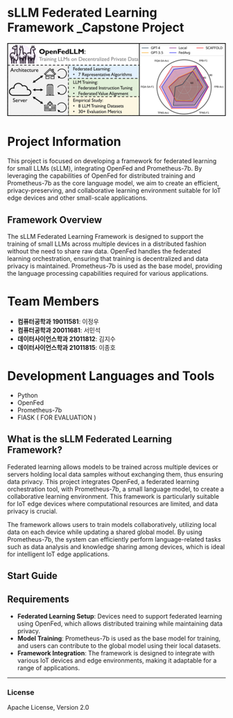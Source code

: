 # sLLM Federated Learning Framework _Capstone Project

![OpenFed_image](./images/OpenFed_image.png)




# Project Information

This project is focused on developing a framework for federated learning for small LLMs (sLLM), integrating OpenFed and Prometheus-7b. By leveraging the capabilities of OpenFed for distributed training and Prometheus-7b as the core language model, we aim to create an efficient, privacy-preserving, and collaborative learning environment suitable for IoT edge devices and other small-scale applications.

## Framework Overview

The sLLM Federated Learning Framework is designed to support the training of small LLMs across multiple devices in a distributed fashion without the need to share raw data. OpenFed handles the federated learning orchestration, ensuring that training is decentralized and data privacy is maintained. Prometheus-7b is used as the base model, providing the language processing capabilities required for various applications.


# Team Members

- **컴퓨터공학과 19011581**: 이정우 
- **컴퓨터공학과 20011681**: 서민석 
- **데이터사이언스학과 21011812**: 김지수
- **데이터사이언스학과 21011815**: 이종호 




# Development Languages and Tools
- Python
- OpenFed
- Prometheus-7b
- FlASK ( FOR EVALUATION )

## What is the sLLM Federated Learning Framework?

Federated learning allows models to be trained across multiple devices or servers holding local data samples without exchanging them, thus ensuring data privacy. This project integrates OpenFed, a federated learning orchestration tool, with Prometheus-7b, a small language model, to create a collaborative learning environment. This framework is particularly suitable for IoT edge devices where computational resources are limited, and data privacy is crucial.

The framework allows users to train models collaboratively, utilizing local data on each device while updating a shared global model. By using Prometheus-7b, the system can efficiently perform language-related tasks such as data analysis and knowledge sharing among devices, which is ideal for intelligent IoT edge applications.

## Start Guide

## Requirements

- **Federated Learning Setup**: Devices need to support federated learning using OpenFed, which allows distributed training while maintaining data privacy.
- **Model Training**: Prometheus-7b is used as the base model for training, and users can contribute to the global model using their local datasets.
- **Framework Integration**: The framework is designed to integrate with various IoT devices and edge environments, making it adaptable for a range of applications.

----------

### License

Apache License, Version 2.0


